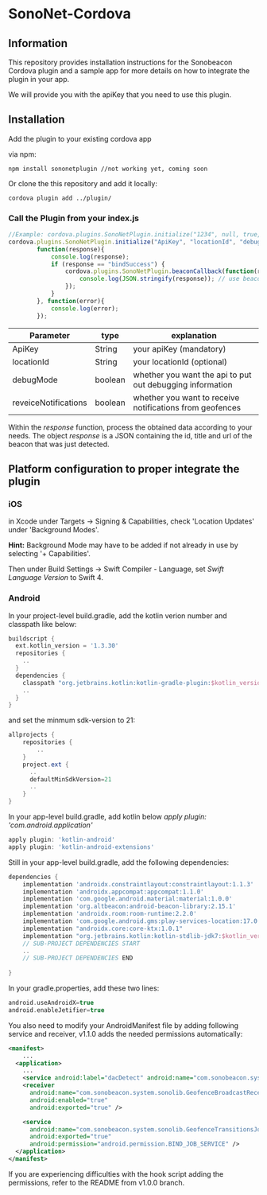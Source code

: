 # SonoNet-Cordova

## Information

This repository provides installation instructions for the Sonobeacon Cordova plugin and a sample app for more details on how to integrate the plugin in your app.

We will provide you with the apiKey that you need to use this plugin.

## Installation


Add the plugin to your existing cordova app

via npm:
```
npm install sononetplugin //not working yet, coming soon
```
Or clone the this repository and add it locally:
```
cordova plugin add ../plugin/
```


### Call the Plugin from your index.js
```javascript
//Example: cordova.plugins.SonoNetPlugin.initialize("1234", null, true, true, ... 
cordova.plugins.SonoNetPlugin.initialize("ApiKey", "locationId", "debugMode", "receiveNotification", 
        function(response){
            console.log(response);
            if (response == "bindSuccess") {
                cordova.plugins.SonoNetPlugin.beaconCallback(function(response){
                    console.log(JSON.stringify(response)); // use beacon data
                });
            }
        }, function(error){
            console.log(error);
        });
```

| Parameter            | type    | explanation                                               |
|----------------------|---------|-----------------------------------------------------------|
| ApiKey               | String  | your apiKey (mandatory)                                   |
| locationId           | String  | your locationId (optional)                                |
| debugMode            | boolean | whether you want the api to put out debugging information |
| reveiceNotifications | boolean | whether you want to receive notifications from geofences  |

Within the *response* function, process the obtained data according to your needs. The object *response* is a JSON containing the id, title and url of the beacon that was just detected.

## Platform configuration to proper integrate the plugin

### iOS

in Xcode under Targets -> Signing & Capabilities, check 'Location Updates' under 'Background Modes'.

**Hint:** Background Mode may have to be added if not already in use by selecting '+ Capabilities'.

Then under Build Settings -> Swift Compiler - Language, set *Swift Language Version* to Swift 4.

### Android

In your project-level build.gradle, add the kotlin verion number and classpath like below:
```gradle
buildscript {
  ext.kotlin_version = '1.3.30'
  repositories { 
  	..
  }
  dependencies {
    classpath "org.jetbrains.kotlin:kotlin-gradle-plugin:$kotlin_version"
  	..
  }
}
```

and set the minmum sdk-version to 21:
```gradle
allprojects {
    repositories {
        ..
    }
    project.ext {
      ..
      defaultMinSdkVersion=21
      ..
    }
}
```

In your app-level build.gradle, add kotlin below *apply plugin: 'com.android.application'*
```gradle
apply plugin: 'kotlin-android'
apply plugin: 'kotlin-android-extensions'
```
Still in your app-level build.gradle, add the following dependencies:
```gradle
dependencies {
    implementation 'androidx.constraintlayout:constraintlayout:1.1.3'
    implementation 'androidx.appcompat:appcompat:1.1.0'
    implementation 'com.google.android.material:material:1.0.0'
    implementation 'org.altbeacon:android-beacon-library:2.15.1'
    implementation 'androidx.room:room-runtime:2.2.0'
    implementation 'com.google.android.gms:play-services-location:17.0.0'
    implementation "androidx.core:core-ktx:1.0.1"
    implementation "org.jetbrains.kotlin:kotlin-stdlib-jdk7:$kotlin_version"
    // SUB-PROJECT DEPENDENCIES START
    ..
    // SUB-PROJECT DEPENDENCIES END
    
}
```

In your gradle.properties, add these two lines:
```gradle
android.useAndroidX=true
android.enableJetifier=true
```

You also need to modify your AndroidManifest file by adding following service and receiver, v1.1.0 adds the needed permissions automatically:
```xml
<manifest>
	...
  <application>
    ...
    <service android:label="dacDetect" android:name="com.sonobeacon.system.sonolib.BeaconInfoService" />
    <receiver
      android:name="com.sonobeacon.system.sonolib.GeofenceBroadcastReceiver"
      android:enabled="true"
      android:exported="true" />

    <service
      android:name="com.sonobeacon.system.sonolib.GeofenceTransitionsJobIntentService"
      android:exported="true"
      android:permission="android.permission.BIND_JOB_SERVICE" />
  </application>
</manifest>
```
If you are experiencing difficulties with the hook script adding the permissions, refer to the README from v1.0.0 branch.
